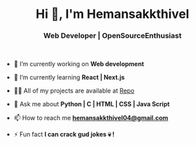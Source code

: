 <h1 align="center">Hi 👋, I'm Hemansakkthivel</h1>
<h3 align="center">Web Developer | OpenSourceEnthusiast</h3>
<br>

- 🔭 I’m currently working on **Web development**

- 🌱 I’m currently learning  **React | Next.js**

- 👨‍💻 All of my projects are available at [Repo](https://github.com/H3m4N-14?tab=repositories)

- 💬 Ask me about **Python | C | HTML | CSS | Java Script**

- 📫 How to reach me **hemansakkthivel04@gmail.com**

- ⚡ Fun fact **I can crack gud jokes 💀 !**

